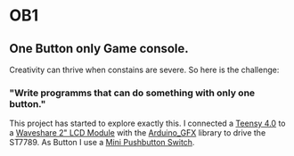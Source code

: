 # OB1
## One Button only Game console.

Creativity can thrive when constains are severe. 
So here is the challenge:

### "Write programms that can do something with only one button."

This project has started to explore exactly this.
I connected a [Teensy 4.0](https://www.pjrc.com/store/teensy40.html) to a 
[Waveshare 2" LCD Module](https://www.waveshare.com/wiki/2inch_LCD_Module) 
with the [Arduino_GFX](https://github.com/moononournation/Arduino_GFX) 
library to drive the ST7789. As Button I use a [Mini Pushbutton Switch](https://www.sparkfun.com/products/97).
